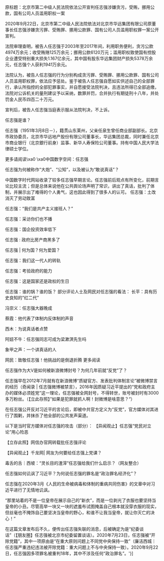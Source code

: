 原标题：北京市第二中级人民法院依法公开宣判任志强涉嫌贪污，受贿，挪用公款，国有公司人员滥用职权一案

2020年9月22日，北京市第二中级人民法院依法对北京市华远集团有限公司原董事长任志强涉嫌贪污罪、受贿罪、挪用公款罪、国有公司人员滥用职权罪一案公开宣判。

法院审理查明，被告人任志强于2003年至2017年间，利用职务便利，贪污公款4974万余元；收受贿赂125万余元；挪用公款6120万元；滥用职权致使国有控股企业遭受特别重大损失1.167亿余元，其中国有股东华远集团财产损失5378万余元，任志强个人获利1941万余元。

法院认为，被告人任志强的行为分别构成贪污罪、受贿罪、挪用公款罪、国有公司人员滥用职权罪，依法应予惩处。鉴于被告人任志强自愿如实供述自己的全部罪行，承认所指控的全部犯罪事实，并自愿接受法院判决，且违法所得已全部追缴，法院对公诉机关的量刑建议予以采纳，数罪并罚，合并执行有期徒刑十八年，并处罚金人民币四百二十万元。

宣判后，被告人任志强当庭表示服从法院判决，不上诉。  

任志强是谁？ 

任志强（1951年3月8日－），籍贯山东莱州，父亲任泉生曾任商业部副部长。北京市政协委员，北京市华远地产股份有限公司董事长，华远集团总裁，同时兼任北京市商业银行（北京銀行前身）监事、新华人寿保险公司董事。持有中国人民大学法律硕士学位。

更多请阅读\xa0 \xa0中国数字空间：任志强 

任志强为何被称作“大炮”、“公知”，以及被认为“敢说真话”？ 

中国数字时代网站收录了较多任志强早期言论。任志强前后观点有所变化，前期言论比较主流；但是总体来说他在公共舆论场声明了常识，讲出了真话，批判了体制，并展示出了难得的个人勇气，这也因此得到了很多人的认可。 任志强：土改消灭了劳动致富

任志强：“我们是共产主义接班人？”

任志强：采访你们也不播

任志强：国企投资效率低下

任志强 : 政府比房产商黑多了

任志强 | 何为国？何为爱国？

任志强：我们这一代人的转轨

任志强：考验政府的能力

任志强：这是国家还是政权的生日

任志强：谁的锅？谁的饭？ 部分评论人士及网民对任志强的看法： 长平：具有历史良知的”红二代”

冯崇义：任志强大器晚成

蔡霞：他代表了体制内反体制的声音

西木：为说真话者点赞

阿妞不牛：任志强同志可成为梁漱溟先生吗

象甲之声：一个讲真话的人

网民：致敬任志强！他挑战的是倒退折腾 更多阅读 

任志强作为大V是如何被新浪微博封号？为何几年前就“反党”了？ 

任志强早在2012年7月就有在新浪微博“质疑官方、发表批判体制言论”被微博禁言的经历（奇闻录 | 任志强微博被禁言），2016年因质疑习近平提出的“党和政府主办的媒体必须姓党”这一理论，任志强被全网封号，不得转世，账号被封时有3000多万粉丝。（【立此存照】”如果是犯罪就抓人啊！封微博是啥意思？“）

在任志强公开反对习近平的言论后，即被中共官方定义为“反党”，官方媒体对其进行了围剿，并抹杀了他全部的公共发声渠道。

以下是当时官方媒体对任志强的攻击（部分）： 【异闻观止】任志强“党民对立论”用心险恶

【立存此照】网信办官网转载批任志强评论

【异闻观止】千龙网| 网友为何要给任志强上党课？

毒舌的舌｜西坡：“灵长目的渣滓”任志强给我们什么启示？（网友整合）  

任志强如何讥讽了习近平？为何说任志强的罪名是“政治罪名经济化”？ 

任志强在2020年3月《人民的生命被病毒和体制的重病共同伤害》的文章中对习近平进行了无情地讥讽。

“那里站着的不是一位皇帝在展示自己的”新衣”，而是一位剥光了衣服也要坚持当皇帝的小丑。尽管高举一块又一块的遮羞布试图掩盖自己根本就没穿衣服的现实，但丝毫也不掩饰自己要坚决当皇帝的野心，和谁不让我当皇帝，就让你灭亡的决心！”

在这篇文章发布后不久，便传出任志强失联的消息，后被确定为是“纪委谈话”（【朋友圈】任志强被北京市纪委留置谈话）。2020年7月23日，任志强被“开除党籍”，其中一项原由是“在重大原则问题上不同党中央保持一致”（廉洁西城｜任志强严重违纪违法被开除党籍：重大问题上不与中央保持一致）。2020年9月22日，任志强因多项罪名被重判18年，其中不涉及任何“政治罪名”。'}]